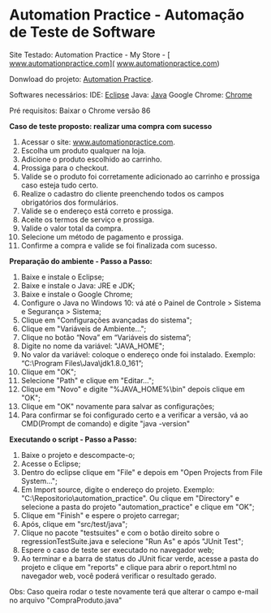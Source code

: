 ﻿
# [](https://github.com/essofd/automation_practice) Automation Practice - Automação de Teste de Software
Site Testado: Automation Practice - My Store - [ www.automationpractice.com]( www.automationpractice.com)

Donwload do projeto: [Automation Practice](https://github.com/essofd/automation_practice/archive/master.zip).

Softwares necessários:
IDE: [Eclipse](http://www.eclipse.org/)
Java: [Java](http://www.oracle.com/technetwork/pt/java/index.html)
Google Chrome: [Chrome](https://www.google.com.br/chrome/)

Pré requisitos:
Baixar o Chrome versão 86

**Caso de teste proposto: realizar uma compra com sucesso**
1. Acessar o site: www.automationpractice.com.
2. Escolha um produto qualquer na loja.
3. Adicione o produto escolhido ao carrinho.
4. Prossiga para o checkout.
5. Valide se o produto foi corretamente adicionado ao carrinho e prossiga caso esteja tudo certo.
6. Realize o cadastro do cliente preenchendo todos os campos obrigatórios dos formulários.
7. Valide se o endereço está correto e prossiga.
8. Aceite os termos de serviço e prossiga.
9. Valide o valor total da compra.
10. Selecione um método de pagamento e prossiga.
11. Confirme a compra e valide se foi finalizada com sucesso.

**Preparação do ambiente - Passo a Passo:**
 1. Baixe e instale o Eclipse;
 2. Baixe e instale o Java: JRE e JDK;
 3. Baixe e instale o Google Chrome;
 4. Configure o Java no Windows 10: vá até o Painel de Controle > Sistema e Segurança > Sistema;
 5. Clique em "Configurações avançadas do sistema";
 6. Clique em "Variáveis de Ambiente...";
 7. Clique no botão “Nova” em “Variáveis do sistema”;
 8. Digite no nome da variável: "JAVA_HOME";
 9. No valor da variável: coloque o endereço onde foi instalado. Exemplo: “C:\Program Files\Java\jdk1.8.0_161”;
 10. Clique em "OK";
 11. Selecione "Path" e clique em "Editar...";
 12. Clique em "Novo" e digite "%JAVA_HOME%\bin" depois clique em "OK";
 13. Clique em "OK" novamente para salvar as configurações;
 14. Para confirmar se foi configurado certo e a verificar a versão, vá ao CMD(Prompt de comando) e digite "java -version"

**Executando o script - Passo a Passo:**
 1. Baixe o projeto e descompacte-o;
 2. Acesse o Eclipse;
 3. Dentro do eclipse clique em "File" e depois em "Open Projects from File System...";
 4. Em Import source, digite o endereço do projeto. Exemplo: "C:\Repositorio\automation_practice". Ou clique em "Directory" e selecione a pasta do projeto "automation_practice" e clique em "OK";
 5. Clique em "Finish" e espere o projeto carregar;
 6. Após, clique em "src/test/java";
 7. Clique no pacote "testsuites" e com o botão direito sobre o regressionTestSuite.java e selecione "Run As" e após "JUnit Test";
 8. Espere o caso de teste ser executado no navegador web;
 9. Ao terminar e a barra de status do JUnit ficar verde, acesse a pasta do projeto e clique em "reports" e clique para abrir o report.html no navegador web, você poderá verificar o resultado gerado.

 Obs: Caso queira rodar o teste novamente terá que alterar o campo e-mail no arquivo "CompraProduto.java"
